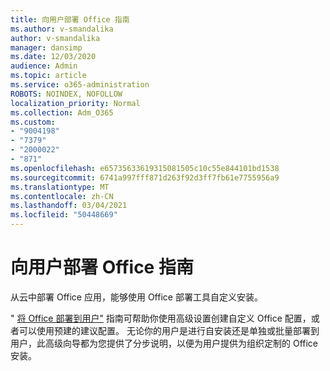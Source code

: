 ```yaml
---
title: 向用户部署 Office 指南
ms.author: v-smandalika
author: v-smandalika
manager: dansimp
ms.date: 12/03/2020
audience: Admin
ms.topic: article
ms.service: o365-administration
ROBOTS: NOINDEX, NOFOLLOW
localization_priority: Normal
ms.collection: Adm_O365
ms.custom:
- "9004198"
- "7379"
- "2000022"
- "871"
ms.openlocfilehash: e65735633619315081505c10c55e844101bd1538
ms.sourcegitcommit: 6741a997fff871d263f92d3ff7fb61e7755956a9
ms.translationtype: MT
ms.contentlocale: zh-CN
ms.lasthandoff: 03/04/2021
ms.locfileid: "50448669"
---
```

# <a name="deploy-office-to-your-users-guide"></a>向用户部署 Office 指南

从云中部署 Office 应用，能够使用 Office 部署工具自定义安装。

" [将 Office 部署到用户"](https://go.microsoft.com/fwlink/?linkid=2146451) 指南可帮助你使用高级设置创建自定义 Office 配置，或者可以使用预建的建议配置。 无论你的用户是进行自安装还是单独或批量部署到用户，此高级向导都为您提供了分步说明，以便为用户提供为组织定制的 Office 安装。